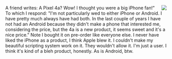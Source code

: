 <img src="http://scripting.com/images/2020/08/09/gary.png" border="0" align="right">A friend writes: A Pixel 4a? Wow! I thought you were a big iPhone fan!" To which I respond: "I'm not particularly wed to either iPhone or Android. I have pretty much always have had both. In the last couple of years I have not had an Android because they didn't make a phone that interested me, considering the price, but the 4a is a new product, it seems sweet and it's a nice price." Note I bought it on pre-order like everyone else. I never have liked the iPhone as a product, I think Apple blew it. I couldn't make my beautiful scripting system work on it. They wouldn't allow it. I'm just a user. I think it's kind of a bleh product, honestly. As is Android, btw. 
